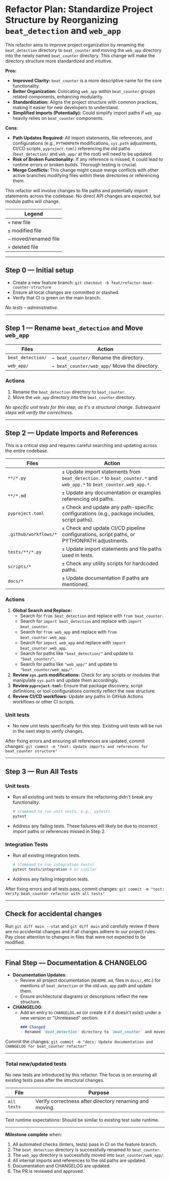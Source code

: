 # Refactor Plan: Standardize Project Structure by Reorganizing `beat_detection` and `web_app`

This refactor aims to improve project organization by renaming the `beat_detection` directory to `beat_counter` and moving the `web_app` directory into the newly named `beat_counter` directory. This change will make the directory structure more standardized and intuitive.

**Pros:**
- **Improved Clarity:** `beat_counter` is a more descriptive name for the core functionality.
- **Better Organization:** Colocating `web_app` within `beat_counter` groups related components, enhancing modularity.
- **Standardization:** Aligns the project structure with common practices, making it easier for new developers to understand.
- **Simplified Imports (Potentially):** Could simplify import paths if `web_app` heavily relies on `beat_counter` components.

**Cons:**
- **Path Updates Required:** All import statements, file references, and configurations (e.g., `PYTHONPATH` modifications, `sys.path` adjustments, CI/CD scripts, `pyproject.toml`) referencing the old paths (`beat_detection/` and `web_app/` at the root) will need to be updated.
- **Risk of Broken Functionality:** If any reference is missed, it could lead to runtime errors or broken builds. Thorough testing is crucial.
- **Merge Conflicts:** This change might cause merge conflicts with other active branches modifying files within these directories or referencing them.

This refactor will involve changes to file paths and potentially import statements across the codebase. No direct API changes are expected, but module paths will change.

| Legend |
|--------|
| `+` new file |
| `±` modified file |
| `→` moved/renamed file |
| `×` deleted file |

---

## Step 0 — Initial setup

- Create a new feature branch: `git checkout -b feat/refactor-beat-counter-structure`
- Ensure all local changes are committed or stashed.
- Verify that CI is green on the main branch.

_No tests – administrative._

---

## Step 1 — Rename `beat_detection` and Move `web_app`

| Files                 | Action |
|-----------------------|--------|
| `beat_detection/`     | `→ beat_counter/` Rename the directory. |
| `web_app/`            | `→ beat_counter/web_app/` Move the directory. |

### Actions
1. Rename the `beat_detection` directory to `beat_counter`.
2. Move the `web_app` directory into the `beat_counter` directory.

_No specific unit tests for this step, as it's a structural change. Subsequent steps will verify the correctness._

---

## Step 2 — Update Imports and References

This is a critical step and requires careful searching and updating across the entire codebase.

| Files                 | Action |
|-----------------------|--------|
| `**/*.py`             | `±` Update import statements from `beat_detection.*` to `beat_counter.*` and `web_app.*` to `beat_counter.web_app.*`. |
| `**/*.md`             | `±` Update any documentation or examples referencing old paths. |
| `pyproject.toml`      | `±` Check and update any path-specific configurations (e.g., package includes, script paths). |
| `.github/workflows/*` | `±` Check and update CI/CD pipeline configurations, script paths, or PYTHONPATH adjustments. |
| `tests/**/*.py`       | `±` Update import statements and file paths used in tests. |
| `scripts/*`           | `±` Check any utility scripts for hardcoded paths. |
| `docs/*`              | `±` Update documentation if paths are mentioned. |

### Actions
1.  **Global Search and Replace:**
    *   Search for `from beat_detection` and replace with `from beat_counter`.
    *   Search for `import beat_detection` and replace with `import beat_counter`.
    *   Search for `from web_app` and replace with `from beat_counter.web_app`.
    *   Search for `import web_app` and replace with `import beat_counter.web_app`.
    *   Search for paths like `"beat_detection/"` and update to `"beat_counter/"`.
    *   Search for paths like `"web_app/"` and update to `"beat_counter/web_app/"`.
2.  **Review `sys.path` modifications:** Check for any scripts or modules that manipulate `sys.path` and update them accordingly.
3.  **Review `pyproject.toml`:** Ensure that package discovery, script definitions, or tool configurations correctly reflect the new structure.
4.  **Review CI/CD workflows:** Update any paths in GitHub Actions workflows or other CI scripts.

### Unit tests

- No new unit tests specifically for this step. Existing unit tests will be run in the next step to verify changes.

After fixing errors and ensuring all references are updated, commit changes: `git commit -m "feat: Update imports and references for beat_counter structure"`

---

## Step 3 — Run All Tests

### Unit tests

- Run all existing unit tests to ensure the refactoring didn't break any functionality.
  ```bash
  # (Command to run unit tests, e.g., pytest)
  pytest
  ```
- Address any failing tests. These failures will likely be due to incorrect import paths or references missed in Step 2.

### Integration Tests

- Run all existing integration tests.
  ```bash
  # (Command to run integration tests)
  pytest tests/integration # or similar
  ```
- Address any failing integration tests.

After fixing errors and all tests pass, commit changes: `git commit -m "test: Verify beat_counter refactor with all tests"`

---

## Check for accidental changes

Run `git diff main --stat` and `git diff main` and carefully review if there are no accidental changes and if all changes adhere to our project rules.
Pay close attention to changes in files that were not expected to be modified.

---

## Final Step — Documentation & CHANGELOG

- **Documentation Updates**:
    - Review all project documentation (`README.md`, files in `docs/`, etc.) for mentions of `beat_detection` or the old `web_app` path and update them.
    - Ensure architectural diagrams or descriptions reflect the new structure.
- **CHANGELOG**:
    - Add an entry to `CHANGELOG.md` (or create it if it doesn't exist) under a new version or "Unreleased" section:
      ```markdown
      ### Changed
      - Renamed `beat_detection` directory to `beat_counter` and moved `web_app` directory into `beat_counter/web_app/` to standardize project structure and improve clarity.
      ```

Commit the changes: `git commit -m "docs: Update documentation and CHANGELOG for beat_counter refactor"`

---

### Total new/updated tests

No new tests are introduced by this refactor. The focus is on ensuring all existing tests pass after the structural changes.

| File        | Purpose                                     |
|-------------|---------------------------------------------|
| `All tests` | Verify correctness after directory renaming and moving. |

Test runtime expectations: Should be similar to existing test suite runtime.

---

**Milestone complete** when:

1. All automated checks (linters, tests) pass in CI on the feature branch.
2. The `beat_detection` directory is successfully renamed to `beat_counter`.
3. The `web_app` directory is successfully moved into `beat_counter/web_app/`.
4. All internal imports and references to the old paths are updated.
5. Documentation and CHANGELOG are updated.
6. The PR is reviewed and approved. 